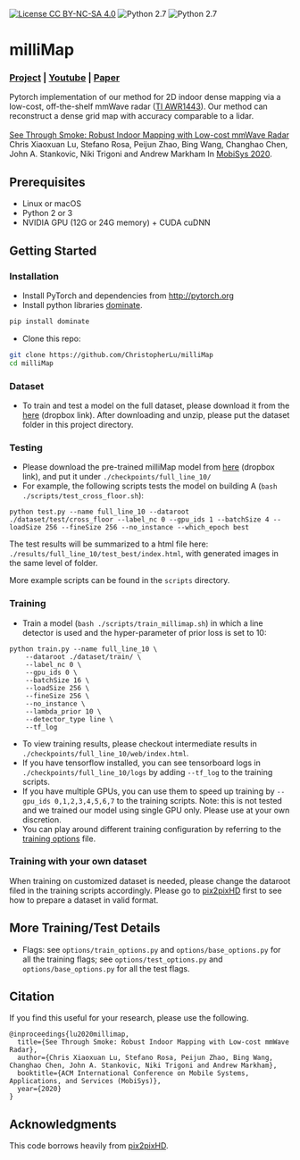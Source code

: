 [![License CC BY-NC-SA 4.0](https://img.shields.io/badge/license-CC4.0-blue.svg)](https://creativecommons.org/licenses/by-nc-sa/4.0/legalcode)
![Python 2.7](https://img.shields.io/badge/python-2.7-green.svg)
![Python 2.7](https://img.shields.io/badge/python-2.7-green.svg)

# milliMap
### [Project](https://christopherlu.github.io/publications/millimap) | [Youtube](https://www.youtube.com/watch?v=VnxS-jsr4vk&feature=youtu.be) | [Paper](https://christopherlu.github.io/files/papers/[MobiSys2020]milliMap.pdf) <br>
Pytorch implementation of our method for 2D indoor dense mapping via a low-cost, off-the-shelf mmWave radar ([TI AWR1443](https://www.ti.com/product/AWR1443)). Our method can reconstruct a dense grid map with accuracy comparable to a lidar. <br><br>
[See Through Smoke: Robust Indoor Mapping with Low-cost mmWave Radar](https://christopherlu.github.io/publications/millimap)  
Chris Xiaoxuan Lu, Stefano Rosa, Peijun Zhao, Bing Wang, Changhao Chen, John A. Stankovic, Niki Trigoni and Andrew Markham
In [MobiSys 2020](https://www.sigmobile.org/mobisys/2020/).  

## Prerequisites
- Linux or macOS
- Python 2 or 3
- NVIDIA GPU (12G or 24G memory) + CUDA cuDNN

## Getting Started
### Installation
- Install PyTorch and dependencies from http://pytorch.org
- Install python libraries [dominate](https://github.com/Knio/dominate).
```bash
pip install dominate
```
- Clone this repo:
```bash
git clone https://github.com/ChristopherLu/milliMap
cd milliMap
```

### Dataset
- To train and test a model on the full dataset, please download it from the [here](https://www.dropbox.com/sh/n7515aw0pc52chx/AAAjJqAZq26h-H_lCuMq7MeMa?dl=0) (dropbox link).
After downloading and unzip, please put the dataset folder in this project directory.

### Testing
- Please download the pre-trained milliMap model from [here](https://www.dropbox.com/s/nfwq1cjcnznadzc/best_net_G.pth?dl=0) (dropbox link), and put it under `./checkpoints/full_line_10/`
- For example, the following scripts tests the model on building A (`bash ./scripts/test_cross_floor.sh`):
```#!/bin/bash
python test.py --name full_line_10 --dataroot ./dataset/test/cross_floor --label_nc 0 --gpu_ids 1 --batchSize 4 --loadSize 256 --fineSize 256 --no_instance --which_epoch best
```
The test results will be summarized to a html file here: `./results/full_line_10/test_best/index.html`, with generated images in the same level of folder.

More example scripts can be found in the `scripts` directory.

### Training
- Train a model (`bash ./scripts/train_millimap.sh`) in which a line detector is used and the hyper-parameter of prior loss is set to 10:
```############## To train the model with new line detectors #############
python train.py --name full_line_10 \
    --dataroot ./dataset/train/ \
    --label_nc 0 \
    --gpu_ids 0 \
    --batchSize 16 \
    --loadSize 256 \
    --fineSize 256 \
    --no_instance \
    --lambda_prior 10 \
    --detector_type line \
    --tf_log
```
- To view training results, please checkout intermediate results in `./checkpoints/full_line_10/web/index.html`.
- If you have tensorflow installed, you can see tensorboard logs in `./checkpoints/full_line_10/logs` by adding `--tf_log` to the training scripts.
- If you have multiple GPUs, you can use them to speed up training by `--gpu_ids 0,1,2,3,4,5,6,7` to the training scripts. Note: this is not tested and we trained our model using single GPU only. Please use at your own discretion.
- You can play around different training configuration by referring to the [training options](https://github.com/ChristopherLu/milliMap/blob/master/options/train_options.py) file.  

### Training with your own dataset
When training on customized dataset is needed, please change the dataroot filed in the training scripts accordingly. Please go to [pix2pixHD](https://github.com/NVIDIA/pix2pixHD) first to see how to prepare a dataset in valid format.

## More Training/Test Details
- Flags: see `options/train_options.py` and `options/base_options.py` for all the training flags; see `options/test_options.py` and `options/base_options.py` for all the test flags.

## Citation

If you find this useful for your research, please use the following.

```
@inproceedings{lu2020millimap,
  title={See Through Smoke: Robust Indoor Mapping with Low-cost mmWave Radar},
  author={Chris Xiaoxuan Lu, Stefano Rosa, Peijun Zhao, Bing Wang, Changhao Chen, John A. Stankovic, Niki Trigoni and Andrew Markham},  
  booktitle={ACM International Conference on Mobile Systems, Applications, and Services (MobiSys)},
  year={2020}
}
```

## Acknowledgments
This code borrows heavily from [pix2pixHD](https://github.com/NVIDIA/pix2pixHD).
